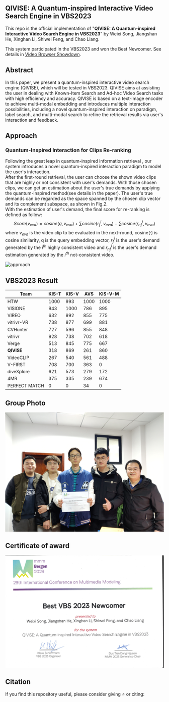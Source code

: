## QIVISE: A Quantum-inspired Interactive Video Search Engine in VBS2023

This repo is the official implementation of "**QIVISE: A Quantum-inspired Interactive Video Search Engine in VBS2023**" by Weixi Song, Jiangshan He, Xinghan Li, Shiwei Feng, and Chao Liang.

This system participated in the VBS2023 and won the Best Newcomer. See details in [Video Browser Showdown](https://videobrowsershowdown.org/hall-of-fame/).

## Abstract

In this paper, we present a quantum-inspired interactive video search engine (QIVISE), which will be tested in VBS2023. QIVISE aims at assisting the user in dealing with Known-Item Search and Ad-hoc Video Search tasks with high efficiency and accuracy. QIVISE is based on a text-image encoder to achieve multi-modal embedding and introduces multiple interaction possibilities, including a novel quantum-inspired interaction on paradigm, label search, and multi-modal search to refine the retrieval results via user's interaction and feedback.  

## Approach

### Quantum-Inspired Interaction for Clips Re-ranking

Following the great leap in quantum-inspired information retrieval , our system introduces a novel quantum-inspired interaction paradigm to model the
user's interaction.\
After the first-round retrieval, the user can choose the shown video clips that are highly or not consistent with user's demands. With those chosen clips, we can get
an estimation about the user's true demands by applying the quantum-inspired method(see details in the paper). The user's true demands can be regarded as the space spanned by the chosen clip vector and its complement subspace, as shown in Fig.2.\
With the estimation of user's demand, the final score for re-ranking is defined as follow:
$$Score(v_ {eva})=cosine(q,v_ {eva})+\sum{cosine(r^ {i}_ {f},v_ {eva})}-\sum{cosine(r^ {i}_ {nf},v_ {eva})}$$
where $v_ {eva}$ is the video clip to be evaluated in the next-round, cosine(·) is cosine similarity, q is the query embedding vector, $r^ {i}_ {f}$ is the user's demand generated by the $i^ {th}$ highly consistent video and $r^ {i}_ {nf}$ is the user's demand estimation generated by the $i^ {th}$ not-consistent video.

![approach](https://github.com/song-wx/VBS-QIVISE/raw/main/assets/diagram.png#pic_center)


## VBS2023 Result

| Team          | KIS-T | KIS-V | AVS  | KIS-V-M |
| ------------- | ----- | ----- | ---- | ------- |
| HTW           | 1000  | 993   | 1000 | 1000    |
| VISIONE       | 943   | 1000  | 786  | 895     |
| VIREO         | 632   | 992   | 855  | 775     |
| vitrivr-VR    | 738   | 877   | 699  | 881     |
| CVHunter      | 727   | 596   | 855  | 848     |
| vitrivr       | 928   | 738   | 702  | 618     |
| Verge         | 513   | 845   | 775  | 667     |
| **QIVISE**    | 318   | 869   | 261  | 860     |
| VideoCLIP     | 267   | 540   | 561  | 488     |
| V-FIRST       | 708   | 700   | 363  | 0       |
| diveXplore    | 621   | 573   | 279  | 172     |
| 4MR           | 375   | 335   | 239  | 674     |
| PERFECT MATCH | 0     | 0     | 34   | 0       |

## Group Photo

![group_photo](assets/group_photo.jpg)

## Certificate of award 

![certificates_award](assets/VBS-Best%20Newcomer.jpg)

## Citation

If you find this repository useful, please consider giving ⭐ or citing: